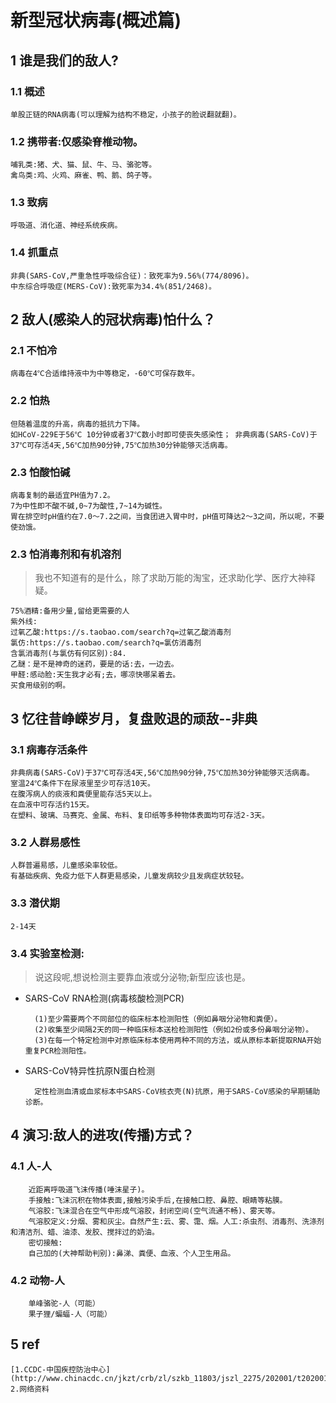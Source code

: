 #  新型冠状病毒(概述篇)	


##  1  谁是我们的敌人?

	
### 1.1 概述
	单股正链的RNA病毒(可以理解为结构不稳定，小孩子的脸说翻就翻)。

### 1.2 携带者:仅感染脊椎动物。
	哺乳类:猪、犬、猫、鼠、牛、马、骆驼等。
	禽鸟类:鸡、火鸡、麻雀、鸭、鹅、鸽子等。

### 1.3 致病
	呼吸道、消化道、神经系统疾病。

### 1.4	抓重点
	非典(SARS-CoV,严重急性呼吸综合征)：致死率为9.56%(774/8096)。
	中东综合呼吸症(MERS-CoV):致死率为34.4%(851/2468)。


	
##  2  敌人(感染人的冠状病毒)怕什么？


### 2.1 不怕冷
	病毒在4℃合适维持液中为中等稳定，-60℃可保存数年。

### 2.2 怕热
	但随着温度的升高，病毒的抵抗力下降。
	如HCoV-229E于56℃ 10分钟或者37℃数小时即可使丧失感染性； 非典病毒(SARS-CoV)于37℃可存活4天,56℃加热90分钟,75℃加热30分钟能够灭活病毒。  

### 2.3	怕酸怕碱
	病毒复制的最适宜PH值为7.2。
	7为中性即不酸不碱,0~7为酸性,7~14为碱性。 
	胃在排空时pH值约在7.0～7.2之间，当食团进入胃中时，pH值可降达2～3之间，所以呢，不要使劲饿。

### 2.3 怕消毒剂和有机溶剂
> 我也不知道有的是什么，除了求助万能的淘宝，还求助化学、医疗大神释疑。
		
	75%酒精:备用少量,留给更需要的人
	紫外线:
	过氧乙酸:https://s.taobao.com/search?q=过氧乙酸消毒剂
	氯仿:https://s.taobao.com/search?q=氯仿消毒剂
	含氯消毒剂(与氯仿有何区别):84.	
	乙醚：是不是神奇的迷药，要是的话:去，一边去。
	甲醛:感动脸:天生我才必有;去，哪凉快哪呆着去。
	买食用级别的啊。


	
##  3  忆往昔峥嵘岁月，复盘败退的顽敌--非典


### 3.1 病毒存活条件
	
	非典病毒(SARS-CoV)于37℃可存活4天,56℃加热90分钟,75℃加热30分钟能够灭活病毒。 
	室温24℃条件下在尿液里至少可存活10天。
	在腹泻病人的痰液和粪便里能存活5天以上。
	在血液中可存活约15天。
	在塑料、玻璃、马赛克、金属、布料、复印纸等多种物体表面均可存活2-3天。

### 3.2 人群易感性
	人群普遍易感，儿童感染率较低。
	有基础疾病、免疫力低下人群更易感染，儿童发病较少且发病症状较轻。

###  3.3 潜伏期
	2-14天

###  3.4 实验室检测:
>说这段呢,想说检测主要靠血液或分泌物;新型应该也是。

- SARS-CoV RNA检测(病毒核酸检测PCR)

		(1)至少需要两个不同部位的临床标本检测阳性（例如鼻咽分泌物和粪便）。 
		(2)收集至少间隔2天的同一种临床标本送检检测阳性（例如2份或多份鼻咽分泌物）。 		
		(3)在每一个特定检测中对原临床标本使用两种不同的方法，或从原标本新提取RNA开始重复PCR检测阳性。


- SARS-CoV特异性抗原N蛋白检测

		定性检测血清或血浆标本中SARS-CoV核衣壳(N)抗原，用于SARS-CoV感染的早期辅助诊断。 
	


##  4  演习:敌人的进攻(传播)方式？


###  4.1 人-人
	
		近距离呼吸道飞沫传播(唾沫星子)。
		手接触:飞沫沉积在物体表面,接触污染手后,在接触口腔、鼻腔、眼睛等粘膜。
		气溶胶:飞沫混合在空气中形成气溶胶，封闭空间(空气流通不畅)、雾天等。
		气溶胶定义:分烟、雾和灰尘。自然产生:云、雾、霭、烟。人工:杀虫剂、消毒剂、洗涤剂和清洁剂、蜡、油漆、发胶、搅拌过的奶油。
		密切接触:
		自己加的(大神帮助判别):鼻涕、粪便、血液、个人卫生用品。


### 4.2 动物-人
		单峰骆驼-人（可能）
		果子狸/蝙蝠-人（可能）


##  5 ref


	[1.CCDC-中国疾控防治中心](http://www.chinacdc.cn/jkzt/crb/zl/szkb_11803/jszl_2275/202001/t20200121_211326.html)
	2.网络资料